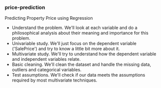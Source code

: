 ### price-prediction

Predicting Property Price using Regression
- Understand the problem. We'll look at each variable and do a philosophical analysis about their meaning and importance for this problem.
- Univariable study. We'll just focus on the dependent variable ('SalePrice') and try to know a little bit more about it.
- Multivariate study. We'll try to understand how the dependent variable and independent variables relate.
- Basic cleaning. We'll clean the dataset and handle the missing data, outliers and categorical variables.
- Test assumptions. We'll check if our data meets the assumptions required by most multivariate techniques.
